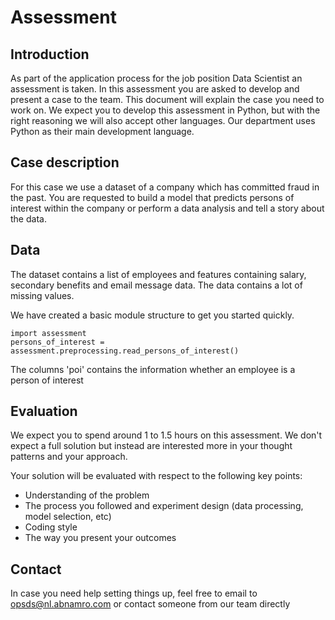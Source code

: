 # Assessment

## Introduction
As part of the application process for the job position Data Scientist an assessment is taken. In this assessment you are asked to develop and present a case to the team. This document will explain the case you need to work on.
We expect you to develop this assessment in Python, but with the right reasoning we will also accept other languages. Our department uses Python as their main development language.

## Case description
For this case we use a dataset of a company which has committed fraud in the past. 
You are requested to build a model that predicts persons of interest within the company or perform a data analysis and tell a story about the data.

## Data
The dataset contains a list of employees and features containing salary, secondary benefits and email message data. The data contains a lot of missing values.

We have created a basic module structure to get you started quickly.

```
import assessment
persons_of_interest = assessment.preprocessing.read_persons_of_interest()
```

The columns 'poi' contains the information whether an employee is a person of interest

## Evaluation

We expect you to spend around 1 to 1.5 hours on this assessment. We don't expect a full solution but instead are interested more in your thought patterns and your approach.

Your solution will be evaluated with respect to the following key points:

- Understanding of the problem
- The process you followed and experiment design (data processing, model selection, etc)
- Coding style
- The way you present your outcomes

## Contact

In case you need help setting things up, feel free to email to opsds@nl.abnamro.com or contact someone from our team directly
